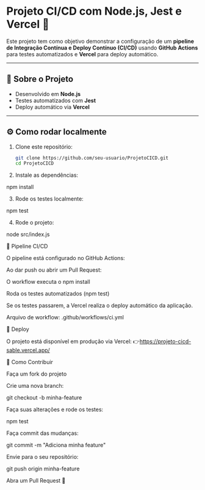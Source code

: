 # Projeto CI/CD com Node.js, Jest e Vercel 🚀

Este projeto tem como objetivo demonstrar a configuração de um **pipeline de Integração Contínua e Deploy Contínuo (CI/CD)** usando **GitHub Actions** para testes automatizados e **Vercel** para deploy automático.

---

## 📖 Sobre o Projeto
- Desenvolvido em **Node.js**
- Testes automatizados com **Jest**
- Deploy automático via **Vercel**

---

## ⚙️ Como rodar localmente

1. Clone este repositório:
   ```bash
   git clone https://github.com/seu-usuario/ProjetoCICD.git
   cd ProjetoCICD
2. Instale as dependências:

npm install


3. Rode os testes localmente:

npm test


4. Rode o projeto:

node src/index.js

🧪 Pipeline CI/CD

O pipeline está configurado no GitHub Actions:

Ao dar push ou abrir um Pull Request:

O workflow executa o npm install

Roda os testes automatizados (npm test)

Se os testes passarem, a Vercel realiza o deploy automático da aplicação.

Arquivo de workflow:
.github/workflows/ci.yml

🚀 Deploy

O projeto está disponível em produção via Vercel:
👉https://projeto-cicd-sable.vercel.app/

🤝 Como Contribuir

Faça um fork do projeto

Crie uma nova branch:

git checkout -b minha-feature


Faça suas alterações e rode os testes:

npm test


Faça commit das mudanças:

git commit -m "Adiciona minha feature"


Envie para o seu repositório:

git push origin minha-feature


Abra um Pull Request 🚀
